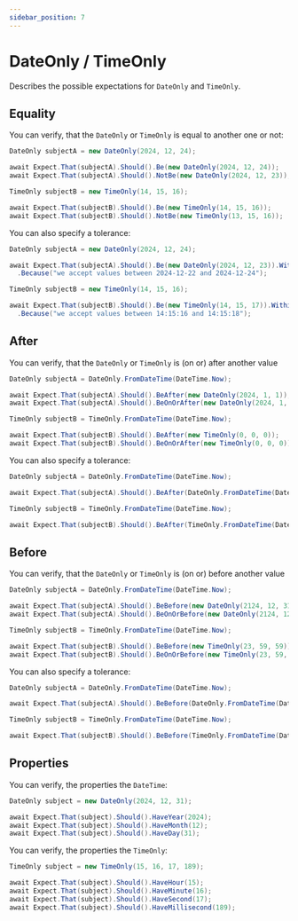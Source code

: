 ```yaml
---
sidebar_position: 7
---
```


# DateOnly / TimeOnly

Describes the possible expectations for `DateOnly` and `TimeOnly`.

## Equality

You can verify, that the `DateOnly` or `TimeOnly` is equal to another one or not:
```csharp
DateOnly subjectA = new DateOnly(2024, 12, 24);

await Expect.That(subjectA).Should().Be(new DateOnly(2024, 12, 24));
await Expect.That(subjectA).Should().NotBe(new DateOnly(2024, 12, 23));

TimeOnly subjectB = new TimeOnly(14, 15, 16);

await Expect.That(subjectB).Should().Be(new TimeOnly(14, 15, 16));
await Expect.That(subjectB).Should().NotBe(new TimeOnly(13, 15, 16));
```

You can also specify a tolerance:
```csharp
DateOnly subjectA = new DateOnly(2024, 12, 24);

await Expect.That(subjectA).Should().Be(new DateOnly(2024, 12, 23)).Within(TimeSpan.FromDays(1))
  .Because("we accept values between 2024-12-22 and 2024-12-24");

TimeOnly subjectB = new TimeOnly(14, 15, 16);

await Expect.That(subjectB).Should().Be(new TimeOnly(14, 15, 17)).Within(TimeSpan.FromSeconds(1))
  .Because("we accept values between 14:15:16 and 14:15:18");
```

## After

You can verify, that the `DateOnly` or `TimeOnly` is (on or) after another value
```csharp
DateOnly subjectA = DateOnly.FromDateTime(DateTime.Now);

await Expect.That(subjectA).Should().BeAfter(new DateOnly(2024, 1, 1));
await Expect.That(subjectA).Should().BeOnOrAfter(new DateOnly(2024, 1, 1));

TimeOnly subjectB = TimeOnly.FromDateTime(DateTime.Now);

await Expect.That(subjectB).Should().BeAfter(new TimeOnly(0, 0, 0));
await Expect.That(subjectB).Should().BeOnOrAfter(new TimeOnly(0, 0, 0));
```

You can also specify a tolerance:
```csharp
DateOnly subjectA = DateOnly.FromDateTime(DateTime.Now);

await Expect.That(subjectA).Should().BeAfter(DateOnly.FromDateTime(DateTime.Now)).Within(TimeSpan.FromDays(1));

TimeOnly subjectB = TimeOnly.FromDateTime(DateTime.Now);

await Expect.That(subjectB).Should().BeAfter(TimeOnly.FromDateTime(DateTime.Now)).Within(TimeSpan.FromSeconds(1));
```

## Before

You can verify, that the `DateOnly` or `TimeOnly` is (on or) before another value
```csharp
DateOnly subjectA = DateOnly.FromDateTime(DateTime.Now);

await Expect.That(subjectA).Should().BeBefore(new DateOnly(2124, 12, 31));
await Expect.That(subjectA).Should().BeOnOrBefore(new DateOnly(2124, 12, 31));

TimeOnly subjectB = TimeOnly.FromDateTime(DateTime.Now);

await Expect.That(subjectB).Should().BeBefore(new TimeOnly(23, 59, 59));
await Expect.That(subjectB).Should().BeOnOrBefore(new TimeOnly(23, 59, 59));
```

You can also specify a tolerance:
```csharp
DateOnly subjectA = DateOnly.FromDateTime(DateTime.Now);

await Expect.That(subjectA).Should().BeBefore(DateOnly.FromDateTime(DateTime.Now)).Within(TimeSpan.FromDays(1));

TimeOnly subjectB = TimeOnly.FromDateTime(DateTime.Now);

await Expect.That(subjectB).Should().BeBefore(TimeOnly.FromDateTime(DateTime.Now)).Within(TimeSpan.FromSeconds(1));
```

## Properties

You can verify, the properties the `DateTime`:
```csharp
DateOnly subject = new DateOnly(2024, 12, 31);

await Expect.That(subject).Should().HaveYear(2024);
await Expect.That(subject).Should().HaveMonth(12);
await Expect.That(subject).Should().HaveDay(31);
```

You can verify, the properties the `TimeOnly`:

```csharp
TimeOnly subject = new TimeOnly(15, 16, 17, 189);

await Expect.That(subject).Should().HaveHour(15);
await Expect.That(subject).Should().HaveMinute(16);
await Expect.That(subject).Should().HaveSecond(17);
await Expect.That(subject).Should().HaveMillisecond(189);
```
